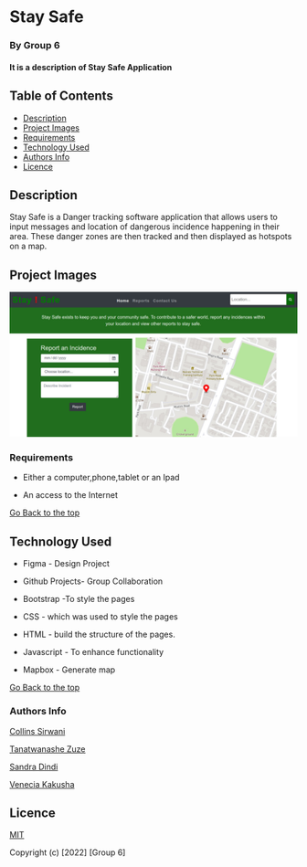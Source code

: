 # Stay Safe 

### By Group 6 
#### It is a description of Stay Safe Application

## Table of Contents

+ [Description](#description)
+ [Project Images](#project-images)
+ [Requirements](#requirements)
+ [Technology Used](#technology-used)
+ [Authors Info](#author-Info)
+ [Licence](#licence)

## Description
<p> Stay Safe is a Danger tracking software application that allows users to input messages and location of dangerous incidence happening in their area. These danger zones are then tracked and then displayed as hotspots on a map. </p>

## Project Images

<img src="images/Staysafe.jpeg">

### Requirements

* Either a computer,phone,tablet or an Ipad

* An access to the Internet

[Go Back to the top](#portfolio)

## Technology Used

* Figma - Design Project

* Github Projects- Group Collaboration

* Bootstrap -To style the pages

* CSS - which was used to style the pages 

* HTML - build the structure of the pages.

* Javascript - To enhance functionality

* Mapbox - Generate map


[Go Back to the top](#portfolio)



### Authors Info
[Collins Sirwani]("https://github.com/sircollo")

[Tanatwanashe Zuze]("https://github.com/tanatswanashe-zuze")

[Sandra Dindi]("https://github.com/Dindihub")

[Venecia Kakusha]("https://github.com/KakushaVenecia")


 
## Licence 
[MIT](https://github.com/sircollo/stay-safe/blob/main/LICENSE)

Copyright (c) [2022] [Group 6]